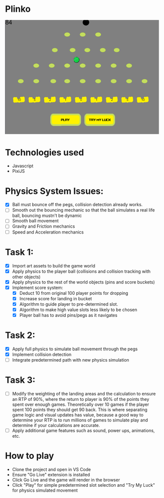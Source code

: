 # Plinko

![Alt text](images/gameplay.png?raw=true "Gameplay")

# Technologies used
- Javascript
- PixiJS
# Physics System Issues:
- [x] Ball must bounce off the pegs, collision detection already works.
- [ ] Smooth out the bouncing mechanic so that the ball simulates a real life ball, bouncing mustn't be dynamic
- [ ] Smooth ball movement
- [ ] Gravity and Friction mechanics
- [ ] Speed and Acceleration mechanics
      
 # Task 1:
- [x] Import art assets to build the game world
- [x] Apply physics to the player ball (collisions and collision tracking with other objects)
- [x] Apply physics to the rest of the world objects (pins and score buckets)
- [x] Implement score system:
    - [x] Deduct 10 from original 100 player points for dropping
    - [x] Increase score for landing in bucket
    - [x] Algorithm to guide player to pre-determined slot.
    - [x] Algorithm to make high value slots less likely to be chosen
    - [x] Player ball has to avoid pins/pegs as it navigates
 
# Task 2:
- [x] Apply full physics to simulate ball movement through the pegs
- [x] Implement collision detection
- [ ] Integrate predetermined path with new physics simulation 

# Task 3:
- [ ] Modify the weighting of the landing areas and the calculation to ensure an RTP of 90%, where
the return to player is 90% of the points they spent over enough games. Theoretically over 10
games if the player spent 100 points they should get 90 back. This is where separating game logic
and visual updates has value, because a good way to determine your RTP is to run millions of
games to simulate play and determine if your calculations are accurate.
- [ ] Apply additional game features such as sound, power ups, animations, etc.

# How to play
- Clone the project and open in VS Code
- Ensure "Go Live" extension is installed
- Click Go Live and the game will render in the browser
- Click "Play" for simple predetermined slot selection and "Try My Luck" for physics simulated movement
